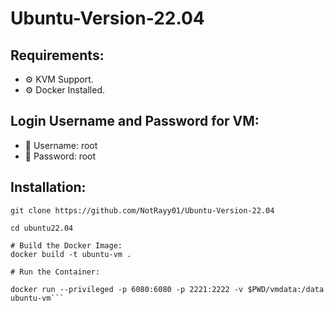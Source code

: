# Ubuntu-Version-22.04

## Requirements: 
- ⚙️ KVM Support.
- ⚙️ Docker Installed.

## Login Username and Password for VM:
- 👤 Username: root
- 🔑 Password: root

## Installation: 
``` # Clone the Repository:
git clone https://github.com/NotRayy01/Ubuntu-Version-22.04

cd ubuntu22.04

# Build the Docker Image:
docker build -t ubuntu-vm .

# Run the Container:

docker run --privileged -p 6080:6080 -p 2221:2222 -v $PWD/vmdata:/data ubuntu-vm```

